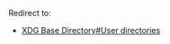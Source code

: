Redirect to:

*   [XDG Base Directory#User directories](/index.php/XDG_Base_Directory#User_directories "XDG Base Directory")